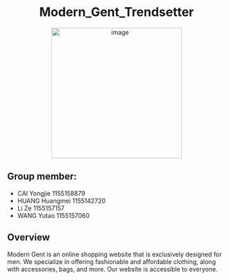 <div align="center">
  
# Modern_Gent_Trendsetter
<img width="300" alt="image" src="https://github.com/kkms-14/Modern_Gent_Trendsetter/assets/74400595/c25e80fb-86d2-4c95-b013-3de6ee55c602">
</div>

## Group member:
* CAI Yongjie 1155158879
* HUANG Huangmei 1155142720
* Li Ze 1155157157
* WANG Yutao 1155157060
## Overview
Modern Gent is an online shopping website that is exclusively designed for men. We specialize in offering fashionable and affordable clothing, along with accessories, bags, and more. Our website is accessible to everyone.

